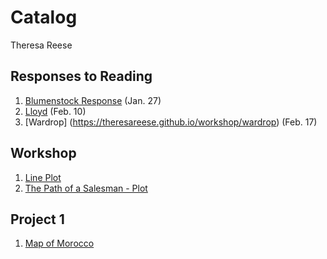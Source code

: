 # Catalog

Theresa Reese

## Responses to Reading
 1. [Blumenstock Response](https://theresareese.github.io/workshop/blumenstock) (Jan. 27)
 2. [Lloyd](https://theresareese.github.io/workshop/lloyd) (Feb. 10)
 3. [Wardrop] (https://theresareese.github.io/workshop/wardrop) (Feb. 17)

## Workshop

 1. [Line Plot](https://theresareese.github.io/workshop/plot2.png)
 2. [The Path of a Salesman - Plot](https://theresareese.github.io/workshop/path_plot.png)

## Project 1

1. [Map of Morocco](https://theresareese.github.io/workshop/Morocco.png)
